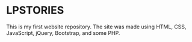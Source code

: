 # LPSTORIES
This is my first website repository. The site was made using HTML, CSS, JavaScript, jQuery, Bootstrap, and some PHP.

